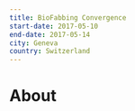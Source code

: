 ```yaml
---
title: BioFabbing Convergence
start-date: 2017-05-10
end-date: 2017-05-14
city: Geneva
country: Switzerland
---
```


# About
